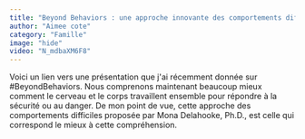 ```yaml
---
title: "Beyond Behaviors : une approche innovante des comportements difficiles"
author: "Aimee cote"
category: "Famille"
image: "hide"
video: "N_mdbaXM6F8"
---
```

Voici un lien vers une présentation que j'ai récemment donnée sur #BeyondBehaviors. Nous comprenons maintenant beaucoup mieux comment le cerveau et le corps travaillent ensemble pour répondre à la sécurité ou au danger. De mon point de vue, cette approche des comportements difficiles proposée par Mona Delahooke, Ph.D., est celle qui correspond le mieux à cette compréhension.
